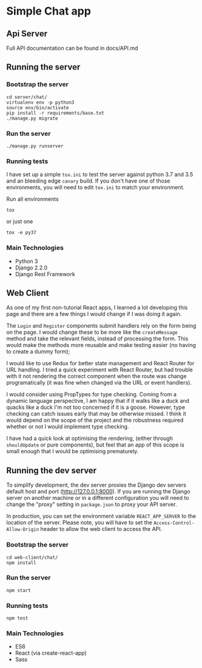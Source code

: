 # Simple Chat app

## Api Server

Full API documentation can be found in docs/API.md

## Running the server

### Bootstrap the server

    cd server/chat/
    virtualenv env -p python3
    source env/bin/activate
    pip install -r requirements/base.txt
    ./manage.py migrate

### Run the server

    ./manage.py runserver

### Running tests

I have set up a simple `tox.ini` to test the server against python 3.7
and 3.5 and an bleeding edge `canary` build. If you don't have one of
those environments, you will need to edit `tox.ini` to match your
environment.

Run all environments

    tox

or just one

    tox -e py37

### Main Technologies

* Python 3
* Django 2.2.0
* Django Rest Framework



## Web Client

As one of my first non-tutorial React apps, I learned a lot developing
this page and there are a few things I would change if I was doing it again.

The `Login` and `Register` components submit handlers rely on the form
being on the page. I would change these to be more like the
`createMessage` method and take the relevant fields, instead of
processing the form. This would make the methods more reusable and
make testing easier (no having to create a dummy form);

I would like to use Redux for better state management and React Router
for URL handling. I tried a quick experiment with React Router, but
had trouble with it not rendering the correct component when the route
was change programatically (it was fine when changed via the URL or
event handlers).

I would consider using PropTypes for type checking. Coming from a
dynamic language perspective, I am happy that if it walks like a duck
and quacks like a duck I'm not too concerned if it is a
goose. However, type checking can catch issues early that may be
otherwise missed. I think it would depend on the scope of the project
and the robustness required whether or not I would implement type
checking.

I have had a quick look at optimising the rendering, (either through
`shouldUpdate` or pure components), but feel that an app of this scope
is small enough that I would be optimising prematurely.

## Running the dev server

To simplify development, the dev server proxies the Django dev servers
default host and port (http://127.0.0.1:8000). If you are running the
Django server on another machine or in a different configuration you
will need to change the "proxy" setting in `package.json` to proxy
your API server.

In production, you can set the environment variable
`REACT_APP_SERVER` to the location of the server. Please note, you
will have to set the `Access-Control-Allow-Origin` header to allow the
web client to access the API.

### Bootstrap the server

    cd web-client/chat/
    npm install

### Run the server

    npm start

### Running tests

    npm test

### Main Technologies

* ES6
* React (via create-react-app)
* Sass
